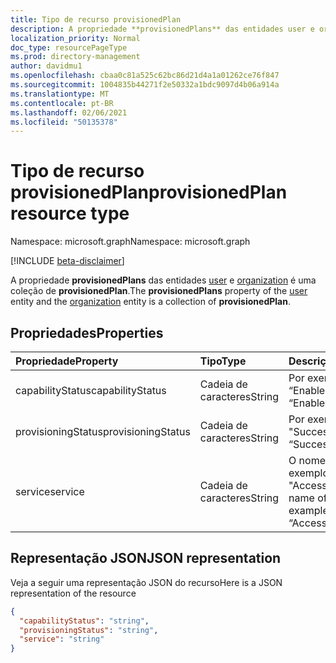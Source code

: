 ```yaml
---
title: Tipo de recurso provisionedPlan
description: A propriedade **provisionedPlans** das entidades user e organization é uma coleção de **provisionedPlan**.
localization_priority: Normal
doc_type: resourcePageType
ms.prod: directory-management
author: davidmu1
ms.openlocfilehash: cbaa0c81a525c62bc86d21d4a1a01262ce76f847
ms.sourcegitcommit: 1004835b44271f2e50332a1bdc9097d4b06a914a
ms.translationtype: MT
ms.contentlocale: pt-BR
ms.lasthandoff: 02/06/2021
ms.locfileid: "50135378"
---
```

# <a name="provisionedplan-resource-type"></a><span data-ttu-id="ee26f-103">Tipo de recurso provisionedPlan</span><span class="sxs-lookup"><span data-stu-id="ee26f-103">provisionedPlan resource type</span></span>

<span data-ttu-id="ee26f-104">Namespace: microsoft.graph</span><span class="sxs-lookup"><span data-stu-id="ee26f-104">Namespace: microsoft.graph</span></span>

[!INCLUDE [beta-disclaimer](../../includes/beta-disclaimer.md)]

<span data-ttu-id="ee26f-105">A propriedade **provisionedPlans** das entidades [user](user.md) e [organization](organization.md) é uma coleção de **provisionedPlan**.</span><span class="sxs-lookup"><span data-stu-id="ee26f-105">The **provisionedPlans** property of the [user](user.md) entity and the [organization](organization.md) entity is a collection of **provisionedPlan**.</span></span>


## <a name="properties"></a><span data-ttu-id="ee26f-106">Propriedades</span><span class="sxs-lookup"><span data-stu-id="ee26f-106">Properties</span></span>
| <span data-ttu-id="ee26f-107">Propriedade</span><span class="sxs-lookup"><span data-stu-id="ee26f-107">Property</span></span>     | <span data-ttu-id="ee26f-108">Tipo</span><span class="sxs-lookup"><span data-stu-id="ee26f-108">Type</span></span>   |<span data-ttu-id="ee26f-109">Descrição</span><span class="sxs-lookup"><span data-stu-id="ee26f-109">Description</span></span>|
|:---------------|:--------|:----------|
|<span data-ttu-id="ee26f-110">capabilityStatus</span><span class="sxs-lookup"><span data-stu-id="ee26f-110">capabilityStatus</span></span>|<span data-ttu-id="ee26f-111">Cadeia de caracteres</span><span class="sxs-lookup"><span data-stu-id="ee26f-111">String</span></span>|<span data-ttu-id="ee26f-112">Por exemplo, “Enabled”.</span><span class="sxs-lookup"><span data-stu-id="ee26f-112">For example, “Enabled”.</span></span>|
|<span data-ttu-id="ee26f-113">provisioningStatus</span><span class="sxs-lookup"><span data-stu-id="ee26f-113">provisioningStatus</span></span>|<span data-ttu-id="ee26f-114">Cadeia de caracteres</span><span class="sxs-lookup"><span data-stu-id="ee26f-114">String</span></span>|<span data-ttu-id="ee26f-115">Por exemplo, "Success".</span><span class="sxs-lookup"><span data-stu-id="ee26f-115">For example, “Success”.</span></span>|
|<span data-ttu-id="ee26f-116">service</span><span class="sxs-lookup"><span data-stu-id="ee26f-116">service</span></span>|<span data-ttu-id="ee26f-117">Cadeia de caracteres</span><span class="sxs-lookup"><span data-stu-id="ee26f-117">String</span></span>|<span data-ttu-id="ee26f-118">O nome do serviço; por exemplo, "AccessControlS2S".</span><span class="sxs-lookup"><span data-stu-id="ee26f-118">The name of the service; for example, “AccessControlS2S”</span></span>|

## <a name="json-representation"></a><span data-ttu-id="ee26f-119">Representação JSON</span><span class="sxs-lookup"><span data-stu-id="ee26f-119">JSON representation</span></span>

<span data-ttu-id="ee26f-120">Veja a seguir uma representação JSON do recurso</span><span class="sxs-lookup"><span data-stu-id="ee26f-120">Here is a JSON representation of the resource</span></span>

<!-- {
  "blockType": "resource",
  "optionalProperties": [

  ],
  "@odata.type": "microsoft.graph.provisionedPlan"
}-->

```json
{
  "capabilityStatus": "string",
  "provisioningStatus": "string",
  "service": "string"
}

```

<!-- uuid: 8fcb5dbc-d5aa-4681-8e31-b001d5168d79
2015-10-25 14:57:30 UTC -->
<!--
{
  "type": "#page.annotation",
  "description": "provisionedPlan resource",
  "keywords": "",
  "section": "documentation",
  "tocPath": "",
  "suppressions": []
}
-->


